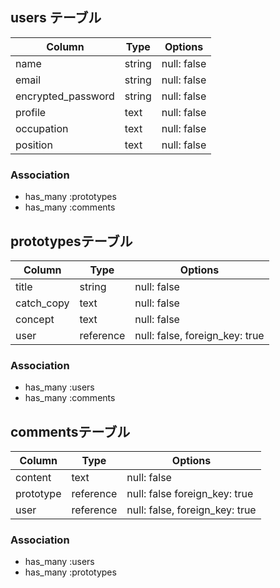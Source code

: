 ## users テーブル

| Column             | Type   | Options     |
| ------------------ | ------ | ----------- |
| name               | string | null: false |
| email              | string | null: false |
| encrypted_password | string | null: false |
| profile            | text   | null: false |
| occupation         | text   | null: false |
| position           | text   | null: false |

### Association

- has_many :prototypes
- has_many :comments

## prototypesテーブル

| Column             | Type      | Options                       |
| ------------------ | ----------| ----------------------------- |
| title              | string    | null: false                   |
| catch_copy         | text      | null: false                   |
| concept            | text      | null: false                   |
| user               | reference | null: false, foreign_key: true|

### Association

- has_many :users
- has_many :comments

## commentsテーブル

| Column             | Type      | Options                       |
| ------------------ | ----------| ----------------------------- |
| content            | text      | null: false                   |
| prototype          | reference | null: false  foreign_key: true|
| user               | reference | null: false, foreign_key: true|

### Association

- has_many :users
- has_many :prototypes